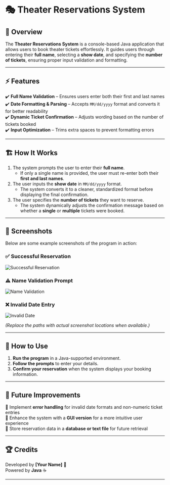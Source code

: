 # 🎭 Theater Reservations System

## 📌 Overview
The **Theater Reservations System** is a console-based Java application that allows users to book theater tickets effortlessly. It guides users through entering their **full name**, selecting a **show date**, and specifying the **number of tickets**, ensuring proper input validation and formatting.

---

## ⚡ Features
✔️ **Full Name Validation** – Ensures users enter both their first and last names  
✔️ **Date Formatting & Parsing** – Accepts `MM/dd/yyyy` format and converts it for better readability  
✔️ **Dynamic Ticket Confirmation** – Adjusts wording based on the number of tickets booked  
✔️ **Input Optimization** – Trims extra spaces to prevent formatting errors  

---

## 🏗️ How It Works
1. The system prompts the user to enter their **full name**.  
   - If only a single name is provided, the user must re-enter both their **first and last names**.  
2. The user inputs the **show date** in `MM/dd/yyyy` format.  
   - The system converts it to a cleaner, standardized format before displaying the final confirmation.  
3. The user specifies the **number of tickets** they want to reserve.  
   - The system dynamically adjusts the confirmation message based on whether a **single** or **multiple** tickets were booked.  

---

## 📸 Screenshots
Below are some example screenshots of the program in action:

### ✅ Successful Reservation
![Successful Reservation](path/to/success_screenshot.png)

### ⚠️ Name Validation Prompt
![Name Validation](path/to/name_validation_screenshot.png)

### ❌ Invalid Date Entry
![Invalid Date](path/to/invalid_date_screenshot.png)

*(Replace the paths with actual screenshot locations when available.)*

---

## 🚀 How to Use
1. **Run the program** in a Java-supported environment.  
2. **Follow the prompts** to enter your details.  
3. **Confirm your reservation** when the system displays your booking information.  

---

## 🎯 Future Improvements
🔹 Implement **error handling** for invalid date formats and non-numeric ticket entries  
🔹 Enhance the system with a **GUI version** for a more intuitive user experience  
🔹 Store reservation data in a **database or text file** for future retrieval  

---

## 🏆 Credits
Developed by **[Your Name]** 🚀  
Powered by **Java** ☕  

---
